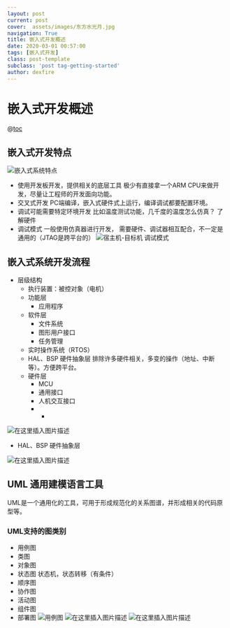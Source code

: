 ```yaml
---
layout: post
current: post
cover:  assets/images/东方水光月.jpg
navigation: True
title: 嵌入式开发概述
date: 2020-03-01 00:57:00
tags: [嵌入式开发]
class: post-template
subclass: 'post tag-getting-started'
author: dexfire
---
```


# 嵌入式开发概述
@[toc](目录)
## 嵌入式开发特点
![嵌入式系统特点](https://img-blog.csdnimg.cn/20200224081648925.png?x-oss-process=image/watermark,type_ZmFuZ3poZW5naGVpdGk,shadow_10,text_aHR0cHM6Ly9ibG9nLmNzZG4ubmV0L1FRMjc1MTc2NjI5,size_16,color_FFFFFF,t_70)
- 使用开发板开发，提供相关的底层工具
极少有直接拿一个ARM CPU来做开发，尽量让工程师的开发面向功能。
- 交叉式开发
PC端编译，嵌入式硬件式上运行，编译调试都要配置环境。
- 调试可能需要特定环境开发
比如温度测试功能，几千度的温度怎么仿真？
了解硬件
- 调试模式
一般使用仿真器进行开发， 需要硬件、调试器相互配合，不一定是通用的（JTAG是跨平台的）
![宿主机-目标机 调试模式](https://img-blog.csdnimg.cn/20200224081734724.png?x-oss-process=image/watermark,type_ZmFuZ3poZW5naGVpdGk,shadow_10,text_aHR0cHM6Ly9ibG9nLmNzZG4ubmV0L1FRMjc1MTc2NjI5,size_16,color_FFFFFF,t_70)
## 嵌入式系统开发流程
- 层级结构
	- 执行装置：被控对象（电机）
	- 功能层
		- 应用程序
	- 软件层
		- 文件系统
		- 图形用户接口
		- 任务管理
	- 实时操作系统（RTOS）
	- HAL、BSP 硬件抽象层
	排除许多硬件相关，多变的操作（地址、中断等）。方便跨平台。
	- 硬件层
		- MCU
		- 通用接口
		- 人机交互接口
		- 
			- 
![在这里插入图片描述](https://img-blog.csdnimg.cn/20200224081938174.png?x-oss-process=image/watermark,type_ZmFuZ3poZW5naGVpdGk,shadow_10,text_aHR0cHM6Ly9ibG9nLmNzZG4ubmV0L1FRMjc1MTc2NjI5,size_16,color_FFFFFF,t_70)
- HAL、BSP 硬件抽象层

![在这里插入图片描述](https://img-blog.csdnimg.cn/20200224082409391.png?x-oss-process=image/watermark,type_ZmFuZ3poZW5naGVpdGk,shadow_10,text_aHR0cHM6Ly9ibG9nLmNzZG4ubmV0L1FRMjc1MTc2NjI5,size_16,color_FFFFFF,t_70)
## UML 通用建模语言工具
UML是一个通用化的工具，可用于形成规范化的关系图谱，并形成相关的代码原型等。

### UML支持的图类别
- 用例图
- 类图
- 对象图
- 状态图
状态机，状态转移（有条件）
- 顺序图
- 协作图
- 活动图
- 组件图
- 部署图
![用例图](https://img-blog.csdnimg.cn/20200224084636578.png?x-oss-process=image/watermark,type_ZmFuZ3poZW5naGVpdGk,shadow_10,text_aHR0cHM6Ly9ibG9nLmNzZG4ubmV0L1FRMjc1MTc2NjI5,size_16,color_FFFFFF,t_70)
![在这里插入图片描述](https://img-blog.csdnimg.cn/20200224084947391.png?x-oss-process=image/watermark,type_ZmFuZ3poZW5naGVpdGk,shadow_10,text_aHR0cHM6Ly9ibG9nLmNzZG4ubmV0L1FRMjc1MTc2NjI5,size_16,color_FFFFFF,t_70)
![在这里插入图片描述](https://img-blog.csdnimg.cn/2020022408495783.png?x-oss-process=image/watermark,type_ZmFuZ3poZW5naGVpdGk,shadow_10,text_aHR0cHM6Ly9ibG9nLmNzZG4ubmV0L1FRMjc1MTc2NjI5,size_16,color_FFFFFF,t_70)